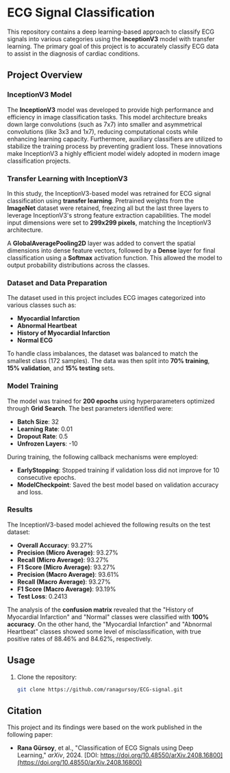 # ECG Signal Classification

This repository contains a deep learning-based approach to classify ECG signals into various categories using the **InceptionV3** model with transfer learning. The primary goal of this project is to accurately classify ECG data to assist in the diagnosis of cardiac conditions.

## Project Overview

### InceptionV3 Model
The **InceptionV3** model was developed to provide high performance and efficiency in image classification tasks. This model architecture breaks down large convolutions (such as 7x7) into smaller and asymmetrical convolutions (like 3x3 and 1x7), reducing computational costs while enhancing learning capacity. Furthermore, auxiliary classifiers are utilized to stabilize the training process by preventing gradient loss. These innovations make InceptionV3 a highly efficient model widely adopted in modern image classification projects.

### Transfer Learning with InceptionV3
In this study, the InceptionV3-based model was retrained for ECG signal classification using **transfer learning**. Pretrained weights from the **ImageNet** dataset were retained, freezing all but the last three layers to leverage InceptionV3's strong feature extraction capabilities. The model input dimensions were set to **299x299 pixels**, matching the InceptionV3 architecture.

A **GlobalAveragePooling2D** layer was added to convert the spatial dimensions into dense feature vectors, followed by a **Dense** layer for final classification using a **Softmax** activation function. This allowed the model to output probability distributions across the classes.

### Dataset and Data Preparation
The dataset used in this project includes ECG images categorized into various classes such as:
- **Myocardial Infarction**
- **Abnormal Heartbeat**
- **History of Myocardial Infarction**
- **Normal ECG**

To handle class imbalances, the dataset was balanced to match the smallest class (172 samples). The data was then split into **70% training**, **15% validation**, and **15% testing** sets.

### Model Training
The model was trained for **200 epochs** using hyperparameters optimized through **Grid Search**. The best parameters identified were:
- **Batch Size**: 32
- **Learning Rate**: 0.01
- **Dropout Rate**: 0.5
- **Unfrozen Layers**: -10

During training, the following callback mechanisms were employed:
- **EarlyStopping**: Stopped training if validation loss did not improve for 10 consecutive epochs.
- **ModelCheckpoint**: Saved the best model based on validation accuracy and loss.

### Results
The InceptionV3-based model achieved the following results on the test dataset:
- **Overall Accuracy**: 93.27%
- **Precision (Micro Average)**: 93.27%
- **Recall (Micro Average)**: 93.27%
- **F1 Score (Micro Average)**: 93.27%
- **Precision (Macro Average)**: 93.61%
- **Recall (Macro Average)**: 93.27%
- **F1 Score (Macro Average)**: 93.19%
- **Test Loss**: 0.2413

The analysis of the **confusion matrix** revealed that the "History of Myocardial Infarction" and "Normal" classes were classified with **100% accuracy**. On the other hand, the "Myocardial Infarction" and "Abnormal Heartbeat" classes showed some level of misclassification, with true positive rates of 88.46% and 84.62%, respectively.

## Usage

1. Clone the repository:
   ```bash
   git clone https://github.com/ranagursoy/ECG-signal.git
## Citation

This project and its findings were based on the work published in the following paper:

- **Rana Gürsoy**, et al., "Classification of ECG Signals using Deep Learning," *arXiv*, 2024. [DOI: https://doi.org/10.48550/arXiv.2408.16800](https://doi.org/10.48550/arXiv.2408.16800)
